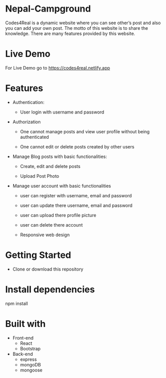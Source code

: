 # Nepal-Campground
Codes4Real is a dynamic website where you can see other’s post and also you can add your own post. The motto of this website is to share the knowledge. There are many features provided by this website.
# Live Demo
For Live Demo go to https://codes4real.netlify.app

# Features

  * Authentication:
  
    * User login with username and password
    
  * Authorization

    * One cannot manage posts and view user profile without being authenticated
    
    * One cannot edit or delete posts created by other users
    
  * Manage Blog posts with basic functionalities:

    * Create, edit and delete posts
    
    * Upload Post Photo

  * Manage user account with basic functionalities

    * user can register with username, email and password
    
    * user can update there username, email and password
    
    * user can upload there profile picture
    
    * user can delete there account
    
    * Responsive web design

# Getting Started

* Clone or download this repository
    
# Install dependencies
npm install

# Built with
   * Front-end
     * React
     * Bootstrap
   * Back-end
     * express
     * mongoDB
     * mongoose

